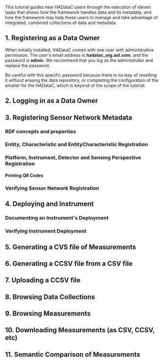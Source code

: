This tutorial guides new HADataC users through the execution of eleven tasks that shows how the framework handles data and its metadata, and how the framework may help these users to manage and take advantage of integrated, combined collections of data and metadata.

## 1. Registering as a Data Owner

When initially installed, HADataC comes with one user with administrative permission. The user's email address is **hadatac_org.aol.com**, and the password is **admin**. We recommend that you log as the administrator and replace the password. 

Be careful with this specific password because there is no way of resetting it without erasing the data repository, or completing the configuration of the emailer for the HADataC, which is beyond of the scope of the tutorial. 

## 2. Logging in as a Data Owner

## 3. Registering Sensor Network Metadata

### RDF concepts and properties

### Entity, Characteristic and EntityCharacteristic Registration

### Platform, Instrument, Detector and Sensing Perspective Registration

#### Printing QR Codes

### Verifying Sensor Network Registration

## 4. Deploying and Instrument

### Documenting an Instrument's Deployment

### Verifying Instrument Deployment

## 5. Generating a CVS file of Measurements

## 6. Generating a CCSV file from a CSV file

## 7. Uploading a CCSV file

## 8. Browsing Data Collections

## 9. Browsing Measurements

## 10. Downloading Measurements (as CSV, CCSV, etc)

## 11. Semantic Comparison of Measurements  